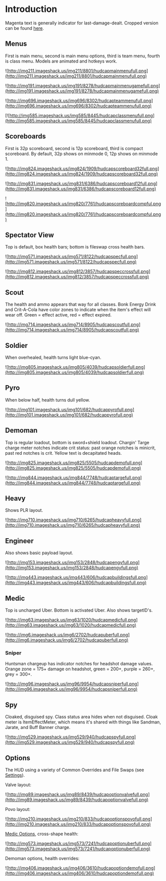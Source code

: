 # Introduction #
Magenta text is generally indicator for last-damage-dealt. Cropped version can be found [here](http://code.google.com/p/gmang-tf2hud/wiki/ScreenshotsCropped).

## Menus ##
First is main menu, second is main menu options, third is team menu, fourth is class menu. Models are animated and hotkeys work.

![http://img211.imageshack.us/img211/8801/hudcapmainmenufull.png](http://img211.imageshack.us/img211/8801/hudcapmainmenufull.png)

![http://img191.imageshack.us/img191/8278/hudcapmainmenugamefull.png](http://img191.imageshack.us/img191/8278/hudcapmainmenugamefull.png)

![http://img696.imageshack.us/img696/8302/hudcapteammenufull.png](http://img696.imageshack.us/img696/8302/hudcapteammenufull.png)

[![http://img585.imageshack.us/img585/8445/hudcapclassmenufull.png](http://img585.imageshack.us/img585/8445/hudcapclassmenufull.png)

## Scoreboards ##
First is 32p scoreboard, second is 12p scoreboard, third is compact scoreboard. By default, 32p shows on minmode 0, 12p shows on minmode 1.

![http://img824.imageshack.us/img824/1909/hudcapscoreboard32full.png](http://img824.imageshack.us/img824/1909/hudcapscoreboard32full.png)

![http://img831.imageshack.us/img831/6386/hudcapscoreboard12full.png](http://img831.imageshack.us/img831/6386/hudcapscoreboard12full.png)

![http://img820.imageshack.us/img820/7761/hudcapscoreboardcompful.png](http://img820.imageshack.us/img820/7761/hudcapscoreboardcompful.png)

## Spectator View ##
Top is default, box health bars; bottom is fileswap cross health bars.

![http://img571.imageshack.us/img571/8122/hudcapspecfull.png](http://img571.imageshack.us/img571/8122/hudcapspecfull.png)

![http://img812.imageshack.us/img812/3857/hudcapspeccrossfull.png](http://img812.imageshack.us/img812/3857/hudcapspeccrossfull.png)

## Scout ##
The health and ammo appears that way for all classes. Bonk Energy Drink and Crit-A-Cola have color zones to indicate when the item's effect will wear off. Green = effect active, red = effect expired.

![http://img714.imageshack.us/img714/8905/hudcapscoutfull.png](http://img714.imageshack.us/img714/8905/hudcapscoutfull.png)

## Soldier ##
When overhealed, health turns light blue-cyan.

![http://img805.imageshack.us/img805/4039/hudcapsoldierfull.png](http://img805.imageshack.us/img805/4039/hudcapsoldierfull.png)

## Pyro ##
When below half, health turns dull yellow.

![http://img101.imageshack.us/img101/682/hudcappyrofull.png](http://img101.imageshack.us/img101/682/hudcappyrofull.png)

## Demoman ##
Top is regular loadout, bottom is sword+shield loadout. Chargin' Targe charge meter notches indicate crit status: past orange notches is minicrit, past red notches is crit. Yellow text is decapitated heads.

![http://img825.imageshack.us/img825/5505/hudcapdemofull.png](http://img825.imageshack.us/img825/5505/hudcapdemofull.png)

![http://img844.imageshack.us/img844/7748/hudcaptargefull.png](http://img844.imageshack.us/img844/7748/hudcaptargefull.png)

## Heavy ##
Shows PLR layout.

![http://img710.imageshack.us/img710/6265/hudcapheavyfull.png](http://img710.imageshack.us/img710/6265/hudcapheavyfull.png)

## Engineer ##
Also shows basic payload layout.

![http://img153.imageshack.us/img153/2848/hudcapengyfull.png](http://img153.imageshack.us/img153/2848/hudcapengyfull.png)

![http://img443.imageshack.us/img443/606/hudcapbuildingsfull.png](http://img443.imageshack.us/img443/606/hudcapbuildingsfull.png)

## Medic ##
Top is uncharged Uber. Bottom is activated Uber. Also shows targetID's.

![http://img63.imageshack.us/img63/1020/hudcapmedicfull.png](http://img63.imageshack.us/img63/1020/hudcapmedicfull.png)

![http://img6.imageshack.us/img6/2702/hudcapuberfull.png](http://img6.imageshack.us/img6/2702/hudcapuberfull.png)

### Sniper ###
Huntsman chargeup has indicator notches for headshot damage values. Orange zone = 175+ damage on headshot, green = 200+, purple = 260+, grey = 300+.

![http://img96.imageshack.us/img96/9954/hudcapsniperfull.png](http://img96.imageshack.us/img96/9954/hudcapsniperfull.png)

## Spy ##
Cloaked, disguised spy. Class status area hides when not disguised. Cloak meter is ItemEffectMeter, which means it's shared with things like Sandman, Jarate, and Buff Banner charge.

![http://img529.imageshack.us/img529/940/hudcapspyfull.png](http://img529.imageshack.us/img529/940/hudcapspyfull.png)

## Options ##
The HUD using a variety of Common Overrides and File Swaps (see [Settings](http://code.google.com/p/gmang-tf2hud/wiki/Settings)).

Valve layout:

![http://img89.imageshack.us/img89/8439/hudcapoptionvalvefull.png](http://img89.imageshack.us/img89/8439/hudcapoptionvalvefull.png)

Povo layout:

![http://img210.imageshack.us/img210/833/hudcapoptionspovofull.png](http://img210.imageshack.us/img210/833/hudcapoptionspovofull.png)

[Medic Options](http://code.google.com/p/gmang-tf2hud/wiki/MedicOptions), cross-shape health:

![http://img573.imageshack.us/img573/7241/hudcapoptionuberfull.png](http://img573.imageshack.us/img573/7241/hudcapoptionuberfull.png)

Demoman options, health overrides:

![http://img406.imageshack.us/img406/3610/hudcapoptiondemofull.png](http://img406.imageshack.us/img406/3610/hudcapoptiondemofull.png)